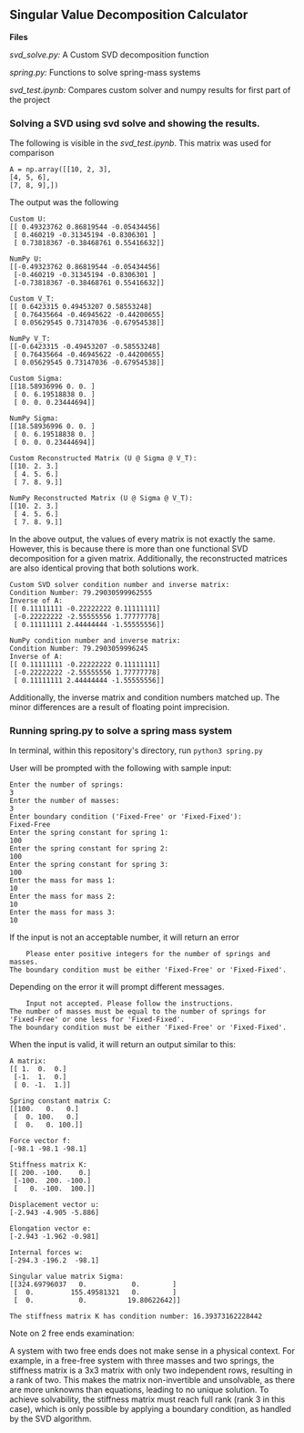 ## Singular Value Decomposition Calculator

  

**Files**

*svd_solve.py:* A Custom SVD decomposition function

  

*spring.py:* Functions to solve spring-mass systems

  

*svd_test.ipynb:* Compares custom solver and numpy results for first part of the project

  
  

### Solving a SVD using svd solve and showing the results.

  

The following is visible in the *svd_test.ipynb*. This matrix was used for comparison

    A = np.array([[10, 2, 3],
    [4, 5, 6],
    [7, 8, 9],])


The output was the following

    Custom U: 
    [[ 0.49323762 0.86819544 -0.05434456] 
     [ 0.460219 -0.31345194 -0.8306301 ]
     [ 0.73818367 -0.38468761 0.55416632]] 
    
    NumPy U: 
    [[-0.49323762 0.86819544 -0.05434456]
     [-0.460219 -0.31345194 -0.8306301 ]
     [-0.73818367 -0.38468761 0.55416632]] 
     
    Custom V_T: 
    [[ 0.6423315 0.49453207 0.58553248]
     [ 0.76435664 -0.46945622 -0.44200655]
     [ 0.05629545 0.73147036 -0.67954538]] 
     
    NumPy V_T: 
    [[-0.6423315 -0.49453207 -0.58553248]
     [ 0.76435664 -0.46945622 -0.44200655]
     [ 0.05629545 0.73147036 -0.67954538]] 
     
    Custom Sigma: 
    [[18.58936996 0. 0. ]
     [ 0. 6.19518838 0. ]
     [ 0. 0. 0.23444694]] 
    
    NumPy Sigma: 
    [[18.58936996 0. 0. ]
     [ 0. 6.19518838 0. ]
     [ 0. 0. 0.23444694]] 
     
    Custom Reconstructed Matrix (U @ Sigma @ V_T): 
    [[10. 2. 3.] 
     [ 4. 5. 6.] 
     [ 7. 8. 9.]] 
    
    NumPy Reconstructed Matrix (U @ Sigma @ V_T): 
    [[10. 2. 3.]
     [ 4. 5. 6.]
     [ 7. 8. 9.]]

In the above output, the values of every matrix is not exactly the same. However, this is because there is more than one functional SVD decomposition for a given matrix. Additionally, the reconstructed matrices are also identical proving that both solutions work. 

    Custom SVD solver condition number and inverse matrix: 
    Condition Number: 79.29030599962555 
    Inverse of A: 
    [[ 0.11111111 -0.22222222 0.11111111] 
     [-0.22222222 -2.55555556 1.77777778]
     [ 0.11111111 2.44444444 -1.55555556]] 
     
    NumPy condition number and inverse matrix: 
    Condition Number: 79.2903059996245 
    Inverse of A: 
    [[ 0.11111111 -0.22222222 0.11111111]
     [-0.22222222 -2.55555556 1.77777778]
     [ 0.11111111 2.44444444 -1.55555556]]

Additionally, the inverse matrix and condition numbers matched up. The minor differences are a result of floating point imprecision.

### Running spring.py to solve a spring mass system

In terminal, within this repository's directory, run `python3 spring.py`

  
User will be prompted with the following with sample input:

    Enter the number of springs:
    3
    Enter the number of masses:
    3
    Enter boundary condition ('Fixed-Free' or 'Fixed-Fixed'):
    Fixed-Free
    Enter the spring constant for spring 1:
    100
    Enter the spring constant for spring 2:
    100
    Enter the spring constant for spring 3:
    100
    Enter the mass for mass 1:
    10 
    Enter the mass for mass 2:
    10
    Enter the mass for mass 3:
    10


If the input is not an acceptable number, it will return an error

        Please enter positive integers for the number of springs and masses.
    The boundary condition must be either 'Fixed-Free' or 'Fixed-Fixed'.

Depending on the error it will prompt different messages.

        Input not accepted. Please follow the instructions.
    The number of masses must be equal to the number of springs for 'Fixed-Free' or one less for 'Fixed-Fixed'.
    The boundary condition must be either 'Fixed-Free' or 'Fixed-Fixed'.


When the input is valid, it will return an output similar to this:

    A matrix:
    [[ 1.  0.  0.]
     [-1.  1.  0.]
     [ 0. -1.  1.]]
    
    Spring constant matrix C:
    [[100.   0.   0.]
     [  0. 100.   0.]
     [  0.   0. 100.]]
    
    Force vector f:
    [-98.1 -98.1 -98.1]
    
    Stiffness matrix K:
    [[ 200. -100.    0.]
     [-100.  200. -100.]
     [   0. -100.  100.]]
    
    Displacement vector u:
    [-2.943 -4.905 -5.886]
    
    Elongation vector e:
    [-2.943 -1.962 -0.981]
    
    Internal forces w:
    [-294.3 -196.2  -98.1]
    
    Singular value matrix Sigma:
    [[324.69796037   0.           0.        ]
     [  0.         155.49581321   0.        ]
     [  0.           0.          19.80622642]]
    
    The stiffness matrix K has condition number: 16.39373162228442

Note on 2 free ends examination:

A system with two free ends does not make sense in a physical context. For example, in a free-free system with three masses and two springs, the stiffness matrix is a 3x3 matrix with only two independent rows, resulting in a rank of two. This makes the matrix non-invertible and unsolvable, as there are more unknowns than equations, leading to no unique solution. To achieve solvability, the stiffness matrix must reach full rank (rank 3 in this case), which is only possible by applying a boundary condition, as handled by the SVD algorithm.
